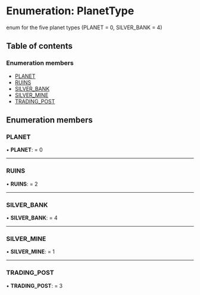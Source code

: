 # Enumeration: PlanetType

enum for the five planet types (PLANET = 0, SILVER_BANK = 4)

## Table of contents

### Enumeration members

- [PLANET](planettype.md#planet)
- [RUINS](planettype.md#ruins)
- [SILVER_BANK](planettype.md#silver_bank)
- [SILVER_MINE](planettype.md#silver_mine)
- [TRADING_POST](planettype.md#trading_post)

## Enumeration members

### PLANET

• **PLANET**: = 0

---

### RUINS

• **RUINS**: = 2

---

### SILVER_BANK

• **SILVER_BANK**: = 4

---

### SILVER_MINE

• **SILVER_MINE**: = 1

---

### TRADING_POST

• **TRADING_POST**: = 3

